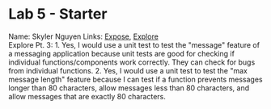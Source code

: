 # Lab 5 - Starter
Name: Skyler Nguyen
Links: [Expose](https://skn0012.github.io/sp25-cse110-lab5/expose.html), [Explore](https://skn0012.github.io/sp25-cse110-lab5/explore.html)
<br> Explore Pt. 3: 1. Yes, I would use a unit test to test the "message" feature of a messaging application because unit tests are good for checking if individual functions/components work correctly. They can check for bugs from individual functions.
                    2. Yes, I would use a unit test to test the "max message length" feature because I can test if a function prevents messages longer than 80 characters, allow messages less than 80 characters, and allow messages that are exactly 80 characters.
